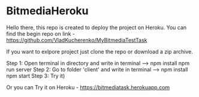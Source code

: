 ﻿# BitmediaHeroku
Hello there, this repo is created to deploy the project on Heroku.
You can find the begin repo on link - https://github.com/VladKucherenko/MyBitmediaTestTask

If you want to exlpore project just clone the repo or download a zip archive. 

Step 1: Open terminal in directory and write in terminal --> npm install 
                                                             npm run server
Step 2: Go to folder 'client' and write in terminal --> npm install
                                                        npm start
Step 3: Try it)

Or you can Try it on Heroku - https://bitmediatask.herokuapp.com
